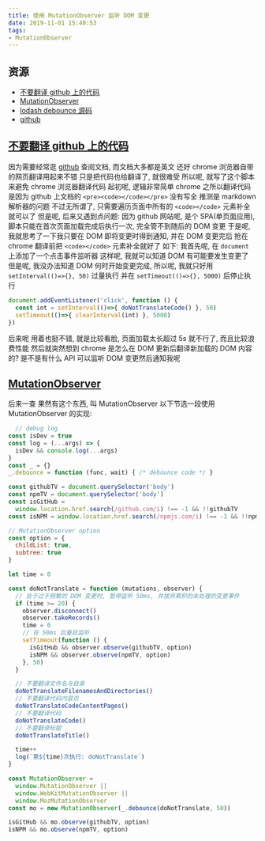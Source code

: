 ```yaml
---
title: 使用 MutationObserver 监听 DOM 变更
date: 2019-11-01 15:40:53
tags:
- MutationObserver
---
```


[不要翻译 github 上的代码]: https://greasyfork.org/zh-CN/scripts/376658-%E4%B8%8D%E8%A6%81%E7%BF%BB%E8%AF%91github%E4%B8%8A%E7%9A%84%E4%BB%A3%E7%A0%81/code
[MutationObserver]: https://developer.mozilla.org/zh-CN/docs/Web/API/MutationObserver
[lodash debounce 源码]: https://github.com/lodash/lodash/blob/15e1557b2a97c8bbee22d873832d90ed3ba50ba7/debounce.js
[github]: https://github.com/

## 资源

- [不要翻译 github 上的代码][]
- [MutationObserver][]
- [lodash debounce 源码][]
- [github][]

<!-- more -->

## [不要翻译 github 上的代码][]

因为需要经常逛 [github][] 查阅文档, 而文档大多都是英文
还好 chrome 浏览器自带的网页翻译用起来不错
只是把代码也给翻译了, 就很难受
所以呢, 就写了这个脚本来避免 chrome 浏览器翻译代码
起初呢, 逻辑非常简单
chrome 之所以翻译代码是因为 github 上文档的 `<pre><code></code></pre>` 没有写全
推测是 markdown 解析器的问题
不过无所谓了, 只需要遍历页面中所有的 `<code></code>` 元素补全就可以了
但是呢, 后来又遇到点问题:
因为 github 网站呢, 是个 SPA(单页面应用),
脚本只能在首次页面加载完成后执行一次, 完全管不到随后的 DOM 变更
于是呢, 我就思考了一下我只要在 DOM 即将变更时得到通知, 并在 DOM 变更完后
抢在 chrome 翻译前把 `<code></code>` 元素补全就好了
如下:
我首先呢, 在 `document` 上添加了一个点击事件监听器
这样呢, 我就可以知道 DOM 有可能要发生变更了
但是呢, 我没办法知道 DOM 何时开始变更完成,
所以呢, 我就只好用 `setInterval(()=>{}, 50)` 过量执行
并在 `setTimeout(()=>{}, 5000)` 后停止执行
```js
document.addEventListener('click', function () {
  const int = setInterval(()=>{ doNotTranslateCode() }, 50)
  setTimeout(()=>{ clearInterval(int) }, 5000)
})
```
后来呢
用着也挺不错, 就是比较看脸, 页面加载太长超过 5s 就不行了, 而且比较浪费性能
然后就突然想到 chrome 是怎么在 DOM 更新后翻译新加载的 DOM 内容的?
是不是有什么 API 可以监听 DOM 变更然后通知我呢

## [MutationObserver][]

后来一查
果然有这个东西, 叫 MutationObserver
以下节选一段使用 MutationObserver 的实现:
```js
  // debug log
const isDev = true
const log = (...args) => {
  isDev && console.log(...args)
}
const _ = {}
_.debounce = function (func, wait) { /* debounce code */ }

const githubTV = document.querySelector('body')
const npmTV = document.querySelector('body')
const isGitHub =
  window.location.href.search(/github.com/i) !== -1 && !!githubTV
const isNPM = window.location.href.search(/npmjs.com/i) !== -1 && !!npmTV

// MutationObserver option
const option = {
  childList: true,
  subtree: true
}

let time = 0

const doNotTranslate = function (mutations, observer) {
  // 处于过于频繁的 DOM 变更时, 暂停监听 50ms, 并放弃累积的未处理的变更事件
  if (time >= 20) {
    observer.disconnect()
    observer.takeRecords()
    time = 0
    // 在 50ms 后重启监听
    setTimeout(function () {
      isGitHub && observer.observe(githubTV, option)
      isNPM && observer.observe(npmTV, option)
    }, 50)
  }

  // 不要翻译文件名与目录
  doNotTranslateFilenamesAndDirectories()
  // 不要翻译代码内容页
  doNotTranslateCodeContentPages()
  // 不要翻译代码
  doNotTranslateCode()
  // 不要翻译标题
  doNotTranslateTitle()

  time++
  log(`第${time}次执行: doNotTranslate`)
}

const MutationObserver =
  window.MutationObserver ||
  window.WebKitMutationObserver ||
  window.MozMutationObserver
const mo = new MutationObserver(_.debounce(doNotTranslate, 50))

isGitHub && mo.observe(githubTV, option)
isNPM && mo.observe(npmTV, option)
```

